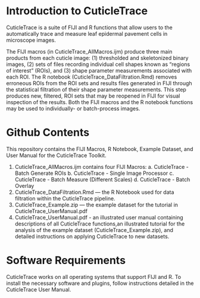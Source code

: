 # Introduction to CuticleTrace
CuticleTrace is a suite of FIJI and R functions that allow users to the automatically trace and measure leaf epidermal pavement cells in microscope images.

The FIJI macros (in CuticleTrace_AllMacros.ijm) produce three main products from each cuticle image: 
  (1) thresholded and skeletonized binary images, 
  (2) sets of files recording individual cell shapes known as “regions of interest” (ROIs), and 
  (3) shape parameter measurements associated with each ROI. 
The R notebook (CuticleTrace_DataFiltration.Rmd) removes erroneous ROIs from the ROI sets and results files generated in FIJI through the statistical filtration of their shape parameter measurements. This step produces new, filtered, ROI sets that may be reopened in FIJI for visual inspection of the results. Both the FIJI macros and the R notebook functions may be used to individually- or batch-process images. 

# Github Contents
This repository contains the FIJI Macros, R Notebook, Example Dataset, and User Manual for the CuticleTrace Toolkit.
  1. CuticleTrace_AllMacros.ijm contains four FIJI Macros:
     a. CuticleTrace - Batch Generate ROIs
     b. CuticleTrace - Single Image Processor
     c. CuticleTrace - Batch Measure (Different Scales)
     d. CuticleTrace - Batch Overlay
  2. CuticleTrace_DataFiltration.Rmd — the R Notebook used for data filtration within the CuticleTrace pipeline.
  3. CuticleTrace_Example.zip — the example dataset for the tutorial in CuticleTrace_UserManual.pdf
  4. CuticleTrace_UserManual.pdf - an illustrated user manual containing descriptions of all CuticleTrace functions,an illustrated tutorial for        the analysis of the example dataset (CuticleTrace_Example.zip), and detailed instructions on applying CuticleTrace to new datasets.

# Software Requirements
CuticleTrace works on all operating systems that support FIJI and R. To install the necessary software and plugins, follow instructions detailed in the CuticleTrace User Manual.
